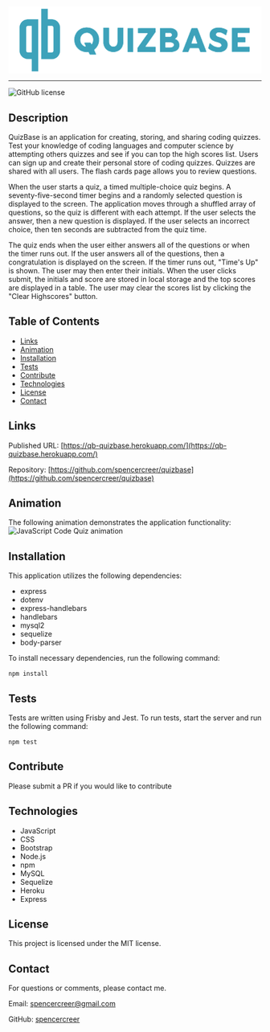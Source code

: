 <div style="display: flex; justify-content: center;">
<img src="./public/assets/name_logo_transparent.png" width="600">
</div>

____


![GitHub license](https://img.shields.io/badge/license-MIT-blue.svg)

## Description

QuizBase is an application for creating, storing, and sharing coding quizzes. Test your knowledge of coding languages and computer science by attempting others quizzes and see if you can top the high scores list.
Users can sign up and create their personal store of coding quizzes. Quizzes are shared with all users. The flash cards page allows you to review questions.

When the user starts a quiz, a timed multiple-choice quiz begins. A seventy-five-second timer begins and a randomly selected question is displayed to the screen. The application moves through a shuffled array of questions, so the quiz is different with each attempt. If the user selects the answer, then a new question is displayed. If the user selects an incorrect choice, then ten seconds are subtracted from the quiz time.

The quiz ends when the user either answers all of the questions or when the timer runs out. If the user answers all of the questions, then a congratulation is displayed on the screen. If the timer runs out, "Time's Up" is shown. The user may then enter their initials. When the user clicks submit, the initials and score are stored in local storage and the top scores are displayed in a table. The user may clear the scores list by clicking the "Clear Highscores" button.

## Table of Contents
* [Links](#links)
* [Animation](#animation)
* [Installation](#installations) 
* [Tests](#tests)
* [Contribute](#contribute) 
* [Technologies](#technologies)  
* [License](#license)
* [Contact](#contact)

## Links
Published URL: [https://qb-quizbase.herokuapp.com/](https://qb-quizbase.herokuapp.com/)

Repository: [https://github.com/spencercreer/quizbase](https://github.com/spencercreer/quizbase)

## Animation
The following animation demonstrates the application functionality:
![JavaScript Code Quiz animation](./assets/JavaScript_Quiz.gif)

## Installation
This application utilizes the following dependencies:

 * express
 * dotenv
 * express-handlebars
 * handlebars
 * mysql2
 * sequelize
 * body-parser

To install necessary dependencies, run the following command:

  ```
  npm install
  ```

## Tests
Tests are written using Frisby and Jest. To run tests, start the server and run the following command:

  ```
  npm test
  ```
    
## Contribute
Please submit a PR if you would like to contribute

## Technologies
 * JavaScript
 * CSS
 * Bootstrap
 * Node.js
 * npm
 * MySQL
 * Sequelize
 * Heroku
 * Express

## License
This project is licensed under the MIT license.

## Contact
For questions or comments, please contact me.

Email: <a href="mailto: spencercreer@gmail.com" target="_blank">spencercreer@gmail.com</a>

GitHub: [spencercreer](https://github.com/spencercreer/)
